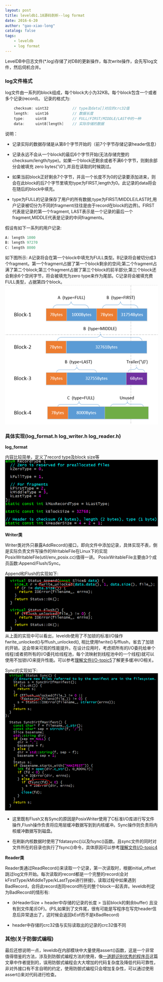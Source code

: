 ```yaml
---
layout: post
title: leveldb1.18源码剖析--log format
date: 2016-6-20
author: "gao-xiao-long"
catalog: false
tags:
    - leveldb
    - log format
---
```


LevelDB中日志文件(*.log)存储了对DB的更新操作，每次write操作，会先写log文件，然后伺机合并。

### log文件格式

log文件由一系列的block组成，每个block大小为32KB。每个block包含一个或者多个记录(record)。
记录的格式为:

```C++
    checksum: uint32           // type及data[]对应的crc32值
    length:   uint16           // 数据长度
    type:     uint8            // FULL/FIRST/MIDDLE/LAST中的一种
    data:     uint8[length]    // 实际存储的数据
```

说明：

* 记录实际的数据存储是从第8个字节开始的（前7个字节存储记录header信息）

* 记录永远不会从一个block的最后6个字节开始(无法存储完整的checksum/length/type)。如果一个block还剩余或者不满6个字节，则剩余部分会被填充 zero bytes('\0'),并且在读取的时候跳过。
* 如果当前block正好剩余7个字节，并且一个长度不为0的记录要添加进来，则会在此block的后7个字节里填充type为FIRST,length为0。此记录的data将会在随后的block中填充。
* type为FULL的记录保存了用户的所有数据;type为FIRST/MIDDLE/LAST时,用户记录被切分为不同的fragment(往往是由于record在block的边界)。FIRST代表是记录的第一个fragment, LAST表示是一个记录的最后一个fragment,MIDDLE代表是记录的中间fragments。

假设有如下一系列的用户记录:

```C++
A: length 1000
B: length 97270
C: length 8000
```

如下图所示: A记录将会在第一个block中填充为FULL类型。B记录将会被切分成3个fragment。第一个fragment占据了第一个block剩余的空间;第二个fragment占满了第二个block;第三个fragment占据了第三个block的前半部分;第三个block还会剩余6个空闲字节，将会被填充为zero type来作为尾部。C记录将会被填充费FULL类型，占据第四个block。
![整体结构图](/img/in-post/leveldb/block_format.png)

### 具体实现(log_format.h log_writer.h log_reader.h)

**log_format**

内容比较简单，定义了record type及block size等
![log_format](/img/in-post/leveldb/log_format.png)

**Writer类**

Writer类对外只暴露AddRecord()接口，即向文件中添加记录，具体实现不表，倒是实际负责文件写操作的WritableFile在Linux下的实现PosixWritableFile(util/env_posix.cc)值得一讲。
PosixWritableFile主要由3个成员函数:Append/Flush/Sync。

Append和Flush的实现如下:
![append/flush](/img/in-post/leveldb/append_flush.png)
从上面的实现中可以看出，leveldb使用了不加锁的标准I/O操作fwrite_unlocked()与fflush_unlocked(), 相比使用fwrite()与fflush，省去了加锁的开销，这会带来可观的性能提升。在设计应用时，考虑把所有的I/O委托给单个线程(或者把所有的I/O委托给线程池，每个流映射到线程池中的一个线程)就可以使用不加锁I/O来提升性能。可以参考[理解文件I/O-topic5](http://gao-xiao-long.github.io/2016/04/13/file-io/#topic5-io)了解更多缓冲I/O相关。

Sync的实现如下:
![sync](/img/in-post/leveldb/write_sync.png)

* 这里既有Flush又有Sync的原因是PosixWriter使用了C标准I/O库进行写文件操作,Flush操作负责将应用层缓冲数据写到到内核缓冲。Sync操作则负责将内核缓冲数据写到磁盘。

* 在刷新内核数据时使用了fdatasync()以及fsync()函数。且sync文件的同时对文件所在的目录也执行了fsync()命令，具体原因可以参考[理解文件I/O-topic4](http://gao-xiao-long.github.io/2016/04/13/file-io/#topic4-io)

**Reader类**

Reader类通过ReadRecord()来读取一个记录，第一次读取时，根据initial_offset跳过log文件开始。每次读取的record都是一个完整的record(会对kFirstType/kMiddleType/kLastType进行拼接)，读取过程中如果遇到BadRecord，会将此record连同record所在的整个block一起丢弃。leveldb判定为BadRecord的情形有:

* (kHeaderSize + header中存储的记录的长度 > 当前block的剩余buffer) 且没有到文件尾(EOF)。(PS,如果到了文件尾，很有可能是写程序在写完header信息后异常退出了，这时候会返回kEof而不是kBadRecord)

* header中存储的crc32值与实际读取出的记录的crc32值不同

### 其他(关于防御式编程)
最后还想说明一点，leveldb在内部模块中大量使用assert()函数，这是一个非常值得借鉴的方法，涉及到防御式编程方法的使用，像[一道题识别优秀的程序员](http://blog.jobbole.com/101801/)这篇文章中作者提到的，误用防御式编程会大大增加的代码复杂度及降低代码可靠性，非对外接口有不言自明的约定，使用防御式编程只会增加复杂性，可以通过使用assert()来对代码进行检查。
